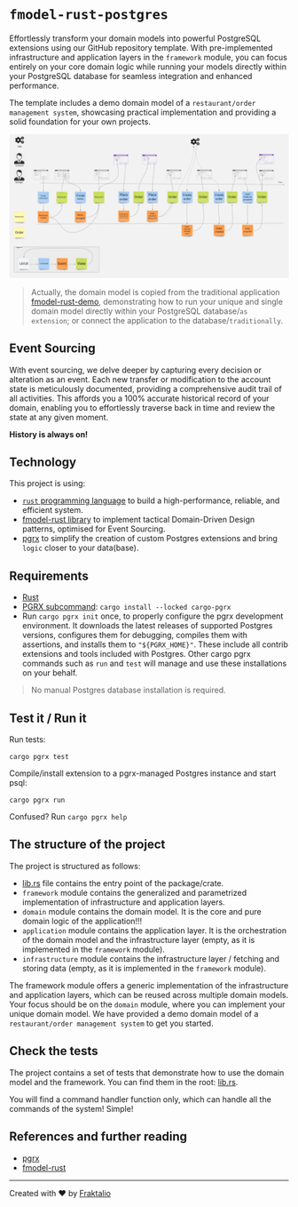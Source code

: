 # `fmodel-rust-postgres`

Effortlessly transform your domain models into powerful PostgreSQL extensions using our GitHub repository template.
With pre-implemented infrastructure and application layers in the `framework` module, you can focus entirely on your core domain logic while running your models directly within your PostgreSQL database for seamless integration and enhanced performance.

The template includes a demo domain model of a `restaurant/order management system`, showcasing practical implementation and providing a solid foundation for your own projects.

![event model](restaurant-model.jpg)

>Actually, the domain model is copied from the traditional application [fmodel-rust-demo](https://github.com/fraktalio/fmodel-rust-demo), demonstrating how to run your unique and single domain model directly within your PostgreSQL database/`as extension`; or connect the application to the database/`traditionally`.

## Event Sourcing

With event sourcing, we delve deeper by capturing every decision or alteration as an event.
Each new transfer or modification to the account state is meticulously documented, providing a comprehensive audit trail
of all activities.
This affords you a 100% accurate historical record of your domain, enabling you to effortlessly traverse back
in time and review the state at any given moment.

**History is always on!**

## Technology
This project is using:

- [`rust` programming language](https://www.rust-lang.org/) to build a high-performance, reliable, and efficient system.
- [fmodel-rust library](https://github.com/fraktalio/fmodel-rust) to implement tactical Domain-Driven Design patterns, optimised for Event Sourcing.
- [pgrx](https://github.com/pgcentralfoundation/pgrx) to simplify the creation of custom Postgres extensions and bring `logic` closer to your data(base).

## Requirements
- [Rust](https://www.rust-lang.org/tools/install)
- [PGRX subcommand](https://github.com/pgcentralfoundation/pgrx?tab=readme-ov-file#getting-started): `cargo install --locked cargo-pgrx`
- Run `cargo pgrx init` once, to properly configure the pgrx development environment. It downloads the latest releases of supported Postgres versions, configures them for debugging, compiles them with assertions, and installs them to `"${PGRX_HOME}"`. These include all contrib extensions and tools included with Postgres. Other cargo pgrx commands such as `run` and `test` will manage and use these installations on your behalf.

> No manual Postgres database installation is required.

## Test it / Run it
Run tests:

```shell
cargo pgrx test
```

Compile/install extension to a pgrx-managed Postgres instance and start psql:
```shell
cargo pgrx run
```

Confused? Run `cargo pgrx help`

## The structure of the project

The project is structured as follows:
- [lib.rs](src/lib.rs) file contains the entry point of the package/crate.
- `framework` module contains the generalized and parametrized implementation of infrastructure and application layers.
- `domain` module contains the domain model. It is the core and pure domain logic of the application!!!
- `application` module contains the application layer. It is the orchestration of the domain model and the infrastructure layer (empty, as it is implemented in the `framework` module).
- `infrastructure` module contains the infrastructure layer / fetching and storing data (empty, as it is implemented in the `framework` module).

The framework module offers a generic implementation of the infrastructure and application layers, which can be reused across multiple domain models.
Your focus should be on the `domain` module, where you can implement your unique domain model. We have provided a demo domain model of a `restaurant/order management system` to get you started.

## Check the tests
The project contains a set of tests that demonstrate how to use the domain model and the framework.
You can find them in the root: [lib.rs](src/lib.rs).

You will find a command handler function only, which can handle all the commands of the system! Simple!

## References and further reading
- [pgrx](https://github.com/pgcentralfoundation/pgrx)
- [fmodel-rust](https://github.com/fraktalio/fmodel-rust)

---
Created with :heart: by [Fraktalio](https://fraktalio.com/)
